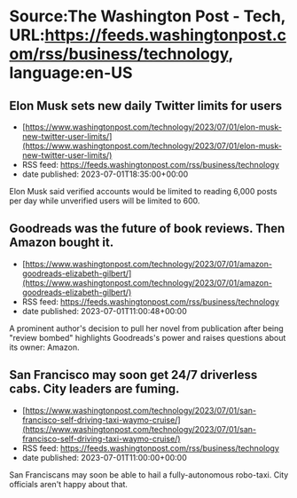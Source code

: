 # Source:The Washington Post - Tech, URL:https://feeds.washingtonpost.com/rss/business/technology, language:en-US

## Elon Musk sets new daily Twitter limits for users
 - [https://www.washingtonpost.com/technology/2023/07/01/elon-musk-new-twitter-user-limits/](https://www.washingtonpost.com/technology/2023/07/01/elon-musk-new-twitter-user-limits/)
 - RSS feed: https://feeds.washingtonpost.com/rss/business/technology
 - date published: 2023-07-01T18:35:00+00:00

Elon Musk said verified accounts would be limited to reading 6,000 posts per day while unverified users will be limited to 600.

## Goodreads was the future of book reviews. Then Amazon bought it.
 - [https://www.washingtonpost.com/technology/2023/07/01/amazon-goodreads-elizabeth-gilbert/](https://www.washingtonpost.com/technology/2023/07/01/amazon-goodreads-elizabeth-gilbert/)
 - RSS feed: https://feeds.washingtonpost.com/rss/business/technology
 - date published: 2023-07-01T11:00:48+00:00

A prominent author's decision to pull her novel from publication after being "review bombed" highlights Goodreads's power and raises questions about its owner: Amazon.

## San Francisco may soon get 24/7 driverless cabs. City leaders are fuming.
 - [https://www.washingtonpost.com/technology/2023/07/01/san-francisco-self-driving-taxi-waymo-cruise/](https://www.washingtonpost.com/technology/2023/07/01/san-francisco-self-driving-taxi-waymo-cruise/)
 - RSS feed: https://feeds.washingtonpost.com/rss/business/technology
 - date published: 2023-07-01T11:00:00+00:00

San Franciscans may soon be able to hail a fully-autonomous robo-taxi. City officials aren't happy about that.


